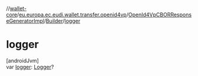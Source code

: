 //[wallet-core](../../../../index.md)/[eu.europa.ec.eudi.wallet.transfer.openid4vp](../../index.md)/[OpenId4VpCBORResponseGeneratorImpl](../index.md)/[Builder](index.md)/[logger](logger.md)

# logger

[androidJvm]\
var [logger](logger.md): [Logger](../../../eu.europa.ec.eudi.wallet.logging/-logger/index.md)?
